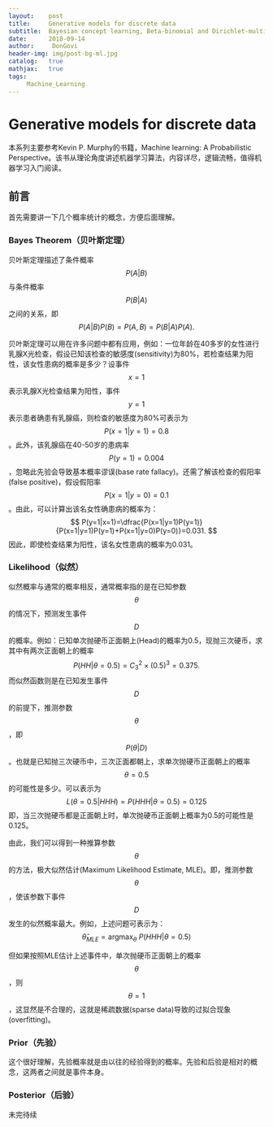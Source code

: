 ```yaml
---
layout:    post
title:     Generative models for discrete data
subtitle:  Bayesian concept learning, Beta-binomial and Dirichlet-multinomial model
date:      2018-09-14
author:     DonGovi
header-img: img/post-bg-ml.jpg
catalog:   true
mathjax:   true
tags:      
     Machine_Learning
---
```


<script type="text/javascript" async src="https://cdn.mathjax.org/mathjax/latest/MathJax.js?config=TeX-MML-AM_CHTML"> </script>



# Generative models for discrete data

本系列主要参考Kevin P. Murphy的书籍，Machine learning: A Probabilistic Perspective。该书从理论角度讲述机器学习算法，内容详尽，逻辑流畅，值得机器学习入门阅读。

## 前言

首先需要讲一下几个概率统计的概念，方便后面理解。

### Bayes Theorem（贝叶斯定理）

贝叶斯定理描述了条件概率$$P(A|B)$$与条件概率$$P(B|A)$$之间的关系，即
$$
P(A|B)P(B)=P(A,B)=P(B|A)P(A).
$$

贝叶斯定理可以用在许多问题中都有应用，例如：一位年龄在40多岁的女性进行乳腺X光检查，假设已知该检查的敏感度(sensitivity)为80%，若检查结果为阳性，该女性患病的概率是多少？设事件$$x=1$$表示乳腺X光检查结果为阳性，事件$$y=1$$表示患者确患有乳腺癌，则检查的敏感度为80%可表示为$$P(x=1|y=1)=0.8$$。此外，该乳腺癌在40-50岁的患病率$$P(y=1)=0.004$$，忽略此先验会导致基本概率谬误(base rate fallacy)。还需了解该检查的假阳率(false positive)，假设假阳率$$P(x=1|y=0)=0.1$$。由此，可以计算出该名女性确患病的概率为：
$$
P(y=1|x=1)=\dfrac{P(x=1|y=1)P(y=1)}{P(x=1|y=1)P(y=1)+P(x=1|y=0)P(y=0)}=0.031.
$$
因此，即使检查结果为阳性，该名女性患病的概率为0.031。

### Likelihood（似然）

似然概率与通常的概率相反，通常概率指的是在已知参数$$\theta$$的情况下，预测发生事件$$D$$的概率。例如：已知单次抛硬币正面朝上(Head)的概率为0.5，现抛三次硬币，求其中有两次正面朝上的概率
$$
P(HH|\theta=0.5)=C_3^2\times(0.5)^3=0.375.
$$
而似然函数则是在已知发生事件$$D$$的前提下，推测参数$$\theta$$，即$$P(\theta|D)$$。也就是已知抛三次硬币中，三次正面都朝上，求单次抛硬币正面朝上的概率$$\theta=0.5$$的可能性是多少。可以表示为
$$
L(\theta=0.5|HHH)=P(HHH|\theta=0.5)=0.125
$$
即，当三次抛硬币都是正面朝上时，单次抛硬币正面朝上概率为0.5的可能性是0.125。

由此，我们可以得到一种推算参数$$\theta$$的方法，极大似然估计(Maximum Likelihood Estimate, MLE)。即，推测参数$$\theta$$，使该参数下事件$$D$$发生的似然概率最大。例如，上述问题可表示为：
$$
\hat{\theta}_{MLE}=\mathop{\arg\max}_{\theta}~P(HHH|\theta=0.5)
$$

但如果按照MLE估计上述事件中，单次抛硬币正面朝上的概率$$\theta$$，则$$\theta=1$$，这显然是不合理的，这就是稀疏数据(sparse data)导致的过拟合现象(overfitting)。

### Prior（先验）

这个很好理解，先验概率就是由以往的经验得到的概率。先验和后验是相对的概念，这两者之间就是事件本身。

### Posterior（后验）

未完待续

